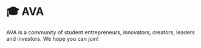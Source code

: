 # 🎓 AVA
AVA is a community of student entrepreneurs, innovators, creators, leaders and investors. We hope you can join!
